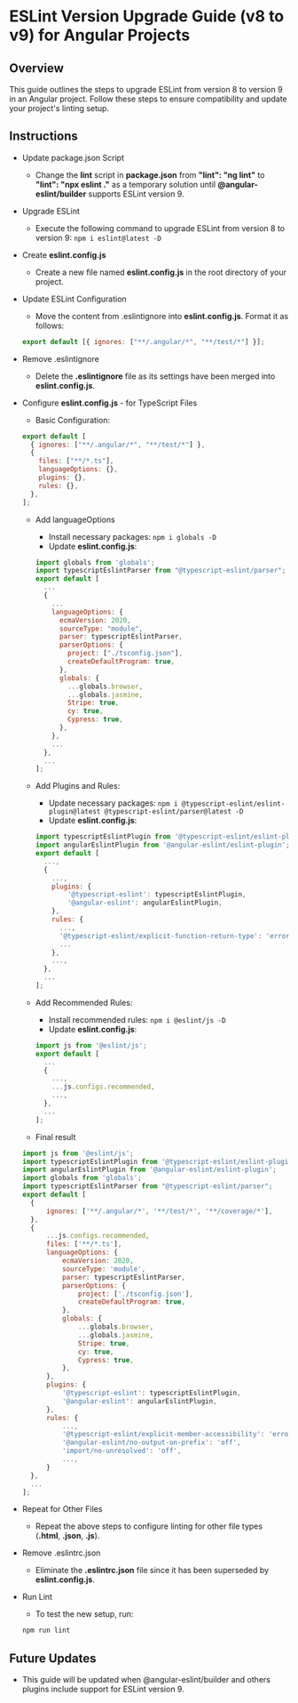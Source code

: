# ESLint Version Upgrade Guide (v8 to v9) for Angular Projects

## Overview

This guide outlines the steps to upgrade ESLint from version 8 to version 9 in an Angular project. Follow these steps to ensure compatibility and update your project's linting setup.

## Instructions

- Update package.json Script
  - Change the **lint** script in **package.json** from **"lint": "ng lint"** to **"lint": "npx eslint ."** as a temporary solution until **@angular-eslint/builder** supports ESLint version 9.
- Upgrade ESLint
  - Execute the following command to upgrade ESLint from version 8 to version 9:
    `npm i eslint@latest -D`
- Create **eslint.config.js**
  - Create a new file named **eslint.config.js** in the root directory of your project.
- Update ESLint Configuration
  - Move the content from .eslintignore into **eslint.config.js**. Format it as follows:
  ```javascript
  export default [{ ignores: ["**/.angular/*", "**/test/*"] }];
  ```
- Remove .eslintignore
  - Delete the **.eslintignore** file as its settings have been merged into **eslint.config.js**.
- Configure **eslint.config.js** - for TypeScript Files

  - Basic Configuration:

  ```javascript
  export default [
    { ignores: ["**/.angular/*", "**/test/*"] },
    {
      files: ["**/*.ts"],
      languageOptions: {},
      plugins: {},
      rules: {},
    },
  ];
  ```

  - Add languageOptions

    - Install necessary packages:
      `npm i globals -D`
    - Update **eslint.config.js**:

    ```javascript
    import globals from 'globals';
    import typescriptEslintParser from "@typescript-eslint/parser";
    export default [
      ...
      {
        ...
        languageOptions: {
          ecmaVersion: 2020,
          sourceType: "module",
          parser: typescriptEslintParser,
          parserOptions: {
            project: ["./tsconfig.json"],
            createDefaultProgram: true,
          },
          globals: {
            ...globals.browser,
            ...globals.jasmine,
            Stripe: true,
            cy: true,
            Cypress: true,
          },
        },
        ...
      },
      ...
    ];
    ```

  - Add Plugins and Rules:

    - Update necessary packages:
      `npm i @typescript-eslint/eslint-plugin@latest @typescript-eslint/parser@latest -D`
    - Update **eslint.config.js**:

    ```javascript
    import typescriptEslintPlugin from '@typescript-eslint/eslint-plugin';
    import angularEslintPlugin from '@angular-eslint/eslint-plugin';
    export default [
      ...,
      {
        ...,
        plugins: {
            '@typescript-eslint': typescriptEslintPlugin,
            '@angular-eslint': angularEslintPlugin,
        },
        rules: {
          ...,
          '@typescript-eslint/explicit-function-return-type': 'error',
          ...
        },
        ...,
      },
      ...
    ];
    ```

  - Add Recommended Rules:

    - Install recommended rules:
      `npm i @eslint/js -D`
    - Update **eslint.config.js**:

    ```javascript
    import js from '@eslint/js';
    export default [
      ...
      {
        ...,
        ...js.configs.recommended,
        ...,
      },
      ...
    ];
    ```

  - Final result

  ```javascript
  import js from '@eslint/js';
  import typescriptEslintPlugin from '@typescript-eslint/eslint-plugin';
  import angularEslintPlugin from '@angular-eslint/eslint-plugin';
  import globals from 'globals';
  import typescriptEslintParser from "@typescript-eslint/parser";
  export default [
    {
        ignores: ['**/.angular/*', '**/test/*', '**/coverage/*'],
    },
    {
        ...js.configs.recommended,
        files: ['**/*.ts'],
        languageOptions: {
            ecmaVersion: 2020,
            sourceType: 'module',
            parser: typescriptEslintParser,
            parserOptions: {
                project: ['./tsconfig.json'],
                createDefaultProgram: true,
            },
            globals: {
                ...globals.browser,
                ...globals.jasmine,
                Stripe: true,
                cy: true,
                Cypress: true,
            },
        },
        plugins: {
            '@typescript-eslint': typescriptEslintPlugin,
            '@angular-eslint': angularEslintPlugin,
        },
        rules: {
            ...,
            '@typescript-eslint/explicit-member-accessibility': 'error',
            '@angular-eslint/no-output-on-prefix': 'off',
            'import/no-unresolved': 'off',
            ...,
        }
    },
    ...
  ];
  ```

- Repeat for Other Files
  - Repeat the above steps to configure linting for other file types (**.html**, **.json**, **.js**).
- Remove .eslintrc.json
  - Eliminate the **.eslintrc.json** file since it has been superseded by **eslint.config.js**.
- Run Lint

  - To test the new setup, run:

  ```javascript
  npm run lint

  ```

## Future Updates

- This guide will be updated when @angular-eslint/builder and others plugins include support for ESLint version 9.
